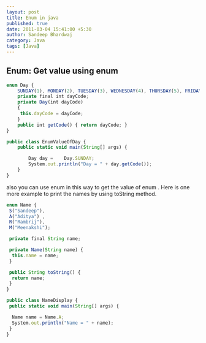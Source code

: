 ```yaml
---
layout: post
title: Enum in java
published: true
date: 2011-03-04 15:41:00 +5:30
author: Sandeep Bhardwaj
category: Java
tags: [Java]
---
```


<h2>Enum: Get value using enum</h2>

``` javascript
enum Day {  
    SUNDAY(1), MONDAY(2), TUESDAY(3), WEDNESDAY(4), THURSDAY(5), FRIDAY(6), SATURDAY(7);  
    private final int dayCode;  
    private Day(int dayCode)  
    {  
     this.dayCode = dayCode;  
    }  
    public int getCode() { return dayCode; }  
}  

public class EnumValueOfDay {  
    public static void main(String[] args) {  

        Day day =    Day.SUNDAY;  
        System.out.println("Day = " + day.getCode());            
    }  
}  
```

also you can use enum in this way to get the value of enum . Here is one more example to print the names by using toString method.  

``` javascript
enum Name {  
 S("Sandeep"),   
 A("Aditya") ,   
 R("Rambrij"),  
 M("Meenakshi");  

 private final String name;  

 private Name(String name) {  
  this.name = name;  
 }  

 public String toString() {  
  return name;  
 }  
}  

public class NameDisplay {  
 public static void main(String[] args) {  

  Name name = Name.A;  
  System.out.println("Name = " + name);  
 }  
}  
```
